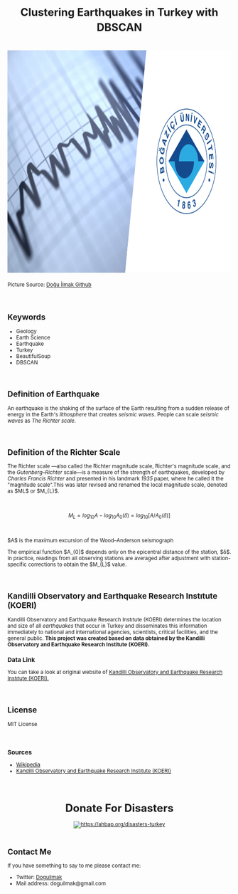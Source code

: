 <h1 align=center><font size = 5>Clustering Earthquakes in Turkey with DBSCAN</font></h1>

<br>

<img src="https://raw.githubusercontent.com/doguilmak/Clustering-Earthquakes-in-Turkey/main/assets/boun_earthquake.jpg" width=1000 height=500 alt="https://github.com/doguilmak/Clustering-Earthquakes-in-Turkey">

<small>Picture Source: <a href="https://github.com/doguilmak/Clustering-Earthquakes-in-Turkey">Doğu İlmak Github</a>

<br>

<h2>Keywords</h2>
<ul>
  <li>Geology</li>
  <li>Earth Science</li>
  <li>Earthquake</li>
  <li>Turkey</li>
  <li>BeautifulSoup</li>
  <li>DBSCAN</li>
</ul>

<br>

<h2>Definition of Earthquake</h2>

<p>An earthquake is the shaking of the surface of the Earth resulting from a sudden release of energy in the Earth's <i>lithosphere</i> that creates <i>seismic waves</i>. People can scale <i>seismic waves</i> as <i>The Richter scale</i>.</p>

<br>

<h2>Definition of the Richter Scale</h2>

<p>The Richter scale —also called the Richter magnitude scale, Richter's magnitude scale, and the <i>Gutenberg–Richter</i> scale—is a measure of the strength of earthquakes, developed by <i>Charles Francis Richter</i> and presented in his landmark <i>1935</i> paper, where he called it the "magnitude scale".This was later revised and renamed the local magnitude scale, denoted as $ML$ or $M_{L}$.</p>

<br>

$$M_{L} = log_{10} A - log_{10} A_{0}(δ) = log_{10} [A/A_{0}(δ)]$$

<br>

<p>$A$ is the maximum excursion of the Wood–Anderson seismograph</p>

<p>The empirical function $A_{0}$ depends only on the epicentral distance of the station, $δ$. In practice, readings from all observing stations are averaged after adjustment with station-specific corrections to obtain the $M_{L}$ value.</p>

<br>

<h2>Kandilli Observatory and Earthquake Research Instıtute (KOERI)</h2>

<p>Kandilli Observatory and Earthquake Research Instıtute (KOERI) determines the location and size of all <i>earthquakes</i> that occur in Turkey and disseminates this information immediately to national and international agencies, scientists, critical facilities, and the general public. <b>This project was created based on data obtained by the Kandilli Observatory and Earthquake Research Institute (KOERI).</b></p>

<h3>Data Link</h3>

You can take a look at original website of <a href='http://www.koeri.boun.edu.tr/scripts/lasteq.asp'>Kandilli Observatory and Earthquake Research Instıtute (KOERI).</a>

<br>

<h2>License</h2>

<p>MIT License</p>

<br>

<h3>Sources</h3>
<ul>
    <li><a href="https://en.wikipedia.org/wiki/Richter_magnitude_scale">Wikipedia</a></li>
    <li><a href="http://www.koeri.boun.edu.tr/scripts/lst6.asp">Kandilli Observatory and Earthquake Research Instıtute (KOERI)</a></li>
</ul>

<br>

<h1 align=center><font size = 5>Donate For Disasters</font></h1>

<div align="center">
	<a href='https://ahbap.org/disasters-turkey' target="_blank"><img src="https://upload.wikimedia.org/wikipedia/commons/thumb/d/df/Ahbap-Logo.svg/1200px-Ahbap-Logo.svg.png" width=500 height=300 alt="https://ahbap.org/disasters-turkey"></a>
</div>

<br>

<h2>Contact Me</h2>

<p>If you have something to say to me please contact me:</p> 

<ul>
	<li>Twitter: <a  href="https://twitter.com/Doguilmak">Doguilmak</a></li>
	<li>Mail address: doguilmak@gmail.com</li>
</ul>
